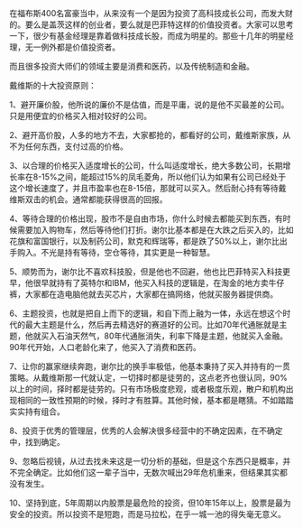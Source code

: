 在福布斯400名富豪当中，从来没有一个是因为投资了高科技成长公司，而发大财的。要么是盖茨这样的创业者，要么就是巴菲特这样的价值投资者。大家可以思考一下，很少有基金经理是靠着做科技成长股，而成为明星的。那些十几年的明星经理，无一例外都是价值投资者。

而且很多投资大师们的领域主要是消费和医药，以及传统制造和金融。

戴维斯的十大投资原则：

1、避开廉价股，他所说的廉价不是估值，而是平庸，说的是他不买最差的公司。只是用便宜的价格买入相对较好的公司。

2、避开高价股，人多的地方不去，大家都抢的，都看好的公司，戴维斯家族，从不为任何东西，支付过高的价格。

3、以合理的价格买入适度增长的公司，什么叫适度增长，绝大多数公司，长期增长率在8-15%之间，能超过15%的凤毛菱角，所以他们认为如果有公司已经处于这个增长速度了，并且市盈率也在8-15倍，那就可以买入。然后耐心持有等待戴维斯双击的机会。通常都能获得很高的回报。

4、等待合理的价格出现，股市不是自由市场，你什么时候去都能买到东西，有时候需要加入购物车，然后等待他们打折。谢尔比基本都是在大跌之后买入的，比如花旗和富国银行，以及制药公司，默克和辉瑞等，都是跌了50%以上，谢尔比出手购入。不光是持有等待，空仓等待，其实更是一种智慧。

5、顺势而为，谢尔比不喜欢科技股，但是他也不回避，他也比巴菲特买入科技更早，他很早就持有了英特尔和IBM，他买入科技的逻辑是，在淘金的地方卖牛仔裤，大家都在造电脑他就去买芯片，大家都在搞网络，他就买服务器提供商。

6、主题投资，也就是把自上而下的逻辑，和自下而上融为一体，永远在想这个时代的最大主题是什么，然后再去精选好的赛道好的公司。比如70年代通胀就是主题，他就买入石油天然气，80年代通胀消失，利率下降是主题，他就买入金融。90年代开始，人口老龄化来了，他买入了消费和医药。

7、让你的赢家继续奔跑，谢尔比的换手率极低，他基本秉持了买入并持有的一贯策略。从戴维斯那一代就认定，一切择时都是徒劳的，这点老齐也很认同，90%以上的时间，择时都是徒劳的。只有市场极度悲观，或者极度乐观，散户和机构出现相同的一致性预期的时候，择时才有胜算。其他时候，基本都是瞎猜。不如踏踏实实持有组合。

8、投资于优秀的管理层，优秀的人会解决很多经营中的不确定因素，在不确定中，找到确定。

9、忽略后视镜，从过去找未来这是一切分析的基础，但是这个东西只是概率，并不完全确定。比如他们这一辈子当中，无数次喊出29年危机重来，但结果其实都没有发生。

10、坚持到底，5年周期以内股票是最危险的投资，但10年15年以上，股票是最为安全的投资。所以投资不是短跑，而是马拉松，在乎一城一池的得失毫无意义。
